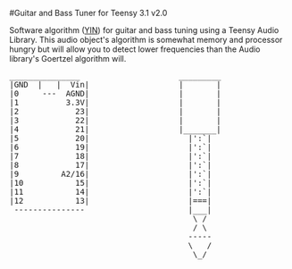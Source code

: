#Guitar and Bass Tuner for Teensy 3.1 v2.0

Software algorithm ([YIN]) for guitar and bass tuning using a Teensy Audio Library. This audio object's algorithm is somewhat memory and processor hungry but will allow you to detect lower frequencies than the Audio library's Goertzel algorithm will.

[YIN]:http://recherche.ircam.fr/equipes/pcm/cheveign/pss/2002_JASA_YIN.pdf
<pre>
_______________                     _________
|GND  |   |  Vin|                   |       |
|0     ---  AGND|                   |       |
|1          3.3V|                   |       |
|2            23|                   |       |
|3            22|                   |       |
|4            21|                   |_______|
|5            20|                     |':`|
|6            19|                     |':`|
|7            18|                     |':`|
|8            17|                     |':`|
|9         A2/16|                     |':`|
|10           15|                     |':`|
|11           14|                     |':`|
|12           13|                     |===|
 ---------------                      |___|
                                       \ /
                                       / \
                                      -----
                                      \   /
                                       \_/
<pre>